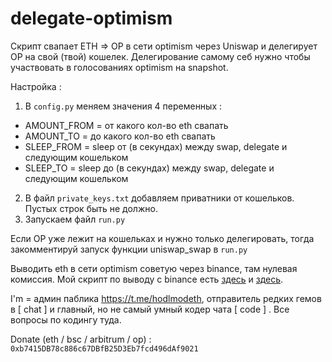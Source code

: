 # delegate-optimism

Скрипт свапает ETH => OP в сети optimism через Uniswap и делегирует OP на свой (твой) кошелек. Делегирование самому себ нужно чтобы участвовать в голосованиях optimism на snapshot. 

Настройка :
1. В ```config.py``` меняем значения 4 переменных : 
- AMOUNT_FROM = от какого кол-во eth свапать
- AMOUNT_TO   = до какого кол-во eth свапать
- SLEEP_FROM  = sleep от (в секундах) между swap, delegate и следующим кошельком
- SLEEP_TO    = sleep до (в секундах) между swap, delegate и следующим кошельком
2. В файл ```private_keys.txt``` добавляем приватники от кошельков. Пустых строк быть не должно. 
3. Запускаем файл ```run.py```

Если OP уже лежит на кошельках и нужно только делегировать, тогда закомментируй запуск функции uniswap_swap в ```run.py```

Выводить eth в сети optimism советую через binance, там нулевая комиссия. Мой скрипт по выводу с binance есть [здесь](https://github.com/zaivanza/binance-withdraw-ccxt) и [здесь](https://github.com/zaivanza/all-in-one). 

I'm = админ паблика https://t.me/hodlmodeth, отправитель редких гемов в [ chat ] и главный, но не самый умный кодер чата [ code ] . Все вопросы по кодингу туда.

Donate (eth / bsc / arbitrum / op) : ```0xb7415DB78c886c67DBfB25D3Eb7fcd496dAf9021```
